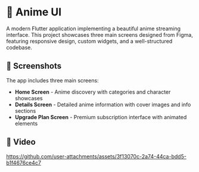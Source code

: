 # 🎌 Anime UI 

A modern Flutter application implementing a beautiful anime streaming interface. This project showcases three main screens designed from Figma, featuring responsive design, custom widgets, and a well-structured codebase.

## 📱 Screenshots

The app includes three main screens:
- **Home Screen** - Anime discovery with categories and character showcases
- **Details Screen** - Detailed anime information with cover images and info sections
- **Upgrade Plan Screen** - Premium subscription interface with animated elements


## 🎥 Video

https://github.com/user-attachments/assets/3f13070c-2a74-44ca-bdd5-b1f4676ce4c7
